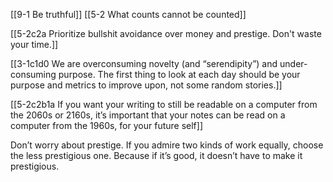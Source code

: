 [[9-1 Be truthful]]
[[5-2 What counts cannot be counted]]

[[5-2c2a Prioritize bullshit avoidance over money and prestige. Don't waste your time.]]

[[3-1c1d0 We are overconsuming novelty (and “serendipity”) and under-consuming purpose. The first thing to look at each day should be your purpose and metrics to improve upon, not some random stories.]]

[[5-2c2b1a If you want your writing to still be readable on a computer from the 2060s or 2160s, it’s important that your notes can be read on a computer from the 1960s, for your future self]]

Don’t worry about prestige. If you admire two kinds of work equally, choose the less prestigious one. Because if it’s good, it doesn’t have to make it prestigious.